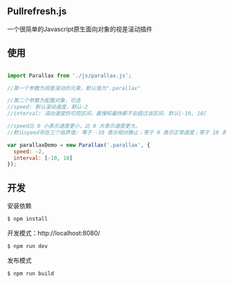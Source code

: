 ## Pullrefresh.js

一个很简单的Javascript原生面向对象的视差滚动插件

## 使用
```js

import Parallax from './js/parallax.js';

//第一个参数为视差滚动的元素，默认值为".parallax"

//第二个参数为配置对象，可选
//speed: 默认滚动速度，默认-2
//interval: 滚动速度的可控区间，最慢和最快都不会超过该区间，默认[-10, 10]

//speed比 0 小表示速度更小，比 0 大表示速度更大。
//默认speed存在三个临界值: 等于 -10 表示相对静止；等于 0 表示正常速度；等于 10 表示两倍速度

var parallaxDemo = new Parallax('.parallax', {
  speed: -2,
  interval: [-10, 10]
});

```
## 开发

安装依赖
```sh
$ npm install
```

开发模式：http://localhost:8080/
```sh
$ npm run dev
```

发布模式
```sh
$ npm run build
```
